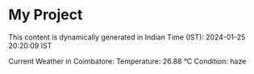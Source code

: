 # My Project

This content is dynamically generated in Indian Time (IST): 2024-01-25 20:20:09 IST


Current Weather in Coimbatore:
Temperature: 26.88 °C
Condition: haze

